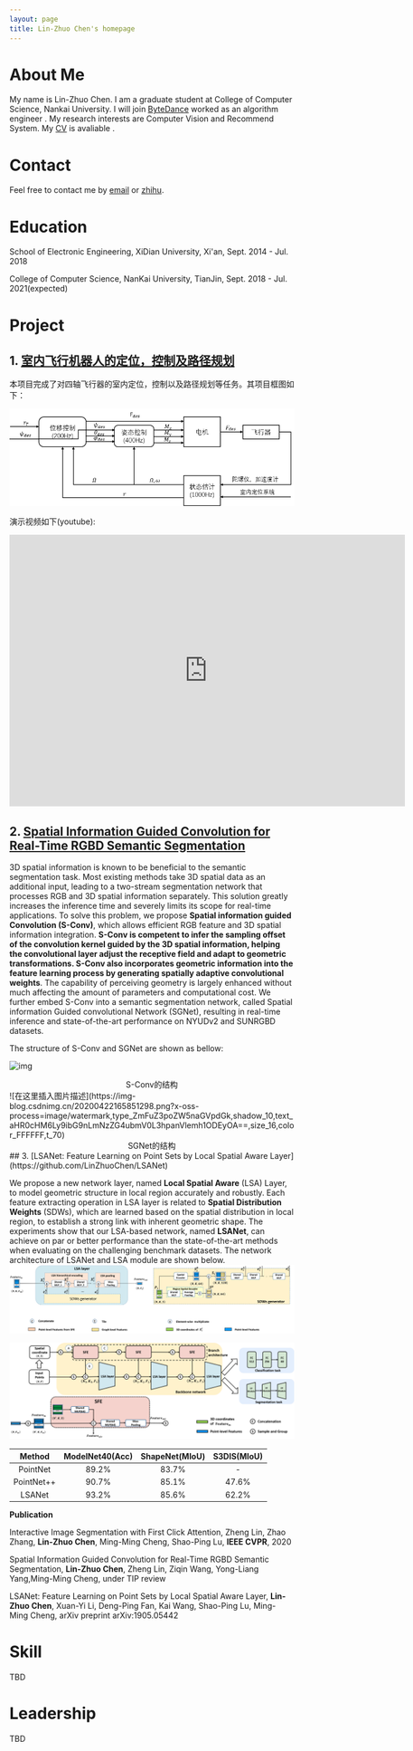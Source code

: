 ```yaml
---
layout: page
title: Lin-Zhuo Chen's homepage
---
```

# **About Me**
My name is Lin-Zhuo Chen. I am a graduate student at College of Computer Science, Nankai University. I will join  [ByteDance](https://bytedance.com/) worked as an algorithm engineer .
My research interests are Computer Vision and Recommend System. My [CV](https://linzhuo.xyz/file/main.pdf) is avaliable .

# **Contact**

Feel free to contact me by [email](linzhuochen@foxmail.com) or [zhihu](https://www.zhihu.com/people/you62580/).

# **Education**

School of Electronic Engineering, XiDian University, Xi'an, Sept. 2014 - Jul. 2018 

College of Computer Science, NanKai University, TianJin, Sept. 2018 - Jul. 2021(expected) 

# **Project**

## 1. [室内飞行机器人的定位，控制及路径规划](https://linzhuo.xyz/posts/project/quadrotor)

本项目完成了对四轴飞行器的室内定位，控制以及路径规划等任务。其项目框图如下：

![](/images/control.png)



演示视频如下(youtube):

<div class="embed-container">
  <iframe
      src="https://www.youtube.com/embed/XSEBEPnCcRU"
      width="700"
      height="480"
      frameborder="0"
      allowfullscreen="">
  </iframe>
</div>

## 2. [Spatial Information Guided Convolution for Real-Time RGBD Semantic Segmentation](https://arxiv.org/abs/2004.04534v1)
3D spatial information is known to be beneficial to the semantic segmentation task. Most existing methods take 3D spatial data as an additional input, leading to a two-stream segmentation network that processes RGB and 3D spatial information separately. This solution greatly increases the inference time and severely limits its scope for real-time applications. To solve this problem, we propose **Spatial information guided Convolution (S-Conv)**, which allows efficient RGB feature and 3D spatial information integration. **S-Conv is competent to infer the sampling offset of the convolution kernel guided by the 3D spatial information, helping the convolutional layer adjust the receptive field and adapt to geometric transformations. S-Conv also incorporates geometric information into the feature learning process by generating spatially adaptive convolutional weights**. The capability of perceiving geometry is largely enhanced without much affecting the amount of parameters and computational cost. We further embed S-Conv into a semantic segmentation network, called Spatial information Guided convolutional Network (SGNet), resulting in real-time inference and state-of-the-art performance on NYUDv2 and SUNRGBD datasets.

The structure of S-Conv and SGNet are shown as bellow:

![img](https://img-blog.csdnimg.cn/20200422165201255.png?x-oss-process=image/watermark,type_ZmFuZ3poZW5naGVpdGk,shadow_10,text_aHR0cHM6Ly9ibG9nLmNzZG4ubmV0L3hpanVlemh1ODEyOA==,size_16,color_FFFFFF,t_70)

<center>S-Conv的结构</center>
![在这里插入图片描述](https://img-blog.csdnimg.cn/20200422165851298.png?x-oss-process=image/watermark,type_ZmFuZ3poZW5naGVpdGk,shadow_10,text_aHR0cHM6Ly9ibG9nLmNzZG4ubmV0L3hpanVlemh1ODEyOA==,size_16,color_FFFFFF,t_70)

<center>SGNet的结构</center>
## 3. [LSANet: Feature Learning on Point Sets by Local Spatial Aware Layer](https://github.com/LinZhuoChen/LSANet)

We propose a new network layer, named **Local Spatial Aware** (LSA) Layer, to model geometric structure in local region accurately and robustly. Each feature extracting operation in LSA layer is related to **Spatial Distribution Weights** (SDWs), which are learned based on the spatial distribution in local region, to establish a strong link with inherent geometric shape. The experiments show that our LSA-based network, named **LSANet**, can achieve on par or better performance than the state-of-the-art methods when evaluating on the challenging benchmark datasets. The network architecture of LSANet and LSA module are shown below.
![LSANet1](/images/LSA_module.png)

![LSANet2](/images/LSANet.png)

|   Method   | ModelNet40(Acc) | ShapeNet(MIoU) | S3DIS(MIoU) |
| :--------: | :-------------: | :------------: | :---------: |
|  PointNet  |      89.2%      |     83.7%      |      -      |
| PointNet++ |      90.7%      |     85.1%      |    47.6%    |
|   LSANet   |      93.2%      |     85.6%      |    62.2%    |



**Publication**

Interactive Image Segmentation with First Click Attention, Zheng Lin, Zhao Zhang, **Lin-Zhuo Chen**, Ming-Ming Cheng, Shao-Ping Lu, **IEEE CVPR**, 2020

Spatial Information Guided Convolution for Real-Time RGBD Semantic Segmentation, **Lin-Zhuo Chen**, Zheng Lin, Ziqin Wang, Yong-Liang Yang,Ming-Ming Cheng, under TIP review

LSANet: Feature Learning on Point Sets by Local Spatial Aware Layer, **Lin-Zhuo Chen**, Xuan-Yi Li, Deng-Ping Fan, Kai Wang, Shao-Ping Lu, Ming-Ming Cheng, arXiv preprint arXiv:1905.05442

# **Skill**

TBD

# **Leadership**

TBD
